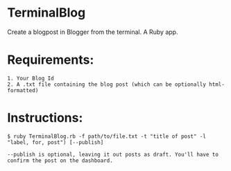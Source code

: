 # TerminalBlog

Create a blogpost in Blogger from the terminal. A Ruby app.

# Requirements:

    1. Your Blog Id
    2. A .txt file containing the blog post (which can be optionally html-formatted)

# Instructions:
    $ ruby TerminalBlog.rb -f path/to/file.txt -t "title of post" -l "label, for, post") [--publish]

    --publish is optional, leaving it out posts as draft. You'll have to confirm the post on the dashboard.
